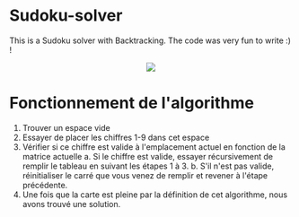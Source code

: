 # Sudoku-solver
This is a Sudoku solver with Backtracking. The code was very fun to write :) !

<p align="center">
  <img src="https://i.ibb.co/cJ8K3wJ/Screenshot.png">
</p>

# Fonctionnement de l'algorithme

1) Trouver un espace vide
2) Essayer de placer les chiffres 1-9 dans cet espace
3) Vérifier si ce chiffre est valide à l'emplacement actuel en fonction de la matrice actuelle
  a. Si le chiffre est valide, essayer récursivement de remplir le tableau en suivant les étapes 1 à 3.
  b. S'il n'est pas valide, réinitialiser le carré que vous venez de remplir et revener à l'étape précédente.
4) Une fois que la carte est pleine par la définition de cet algorithme, nous avons trouvé une solution.
